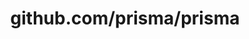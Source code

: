 ---
layout: post
title: github.com/prisma/prisma
categories: link
tags: [انگلیسی, گیت‌هاب, برنامه‌نویسی]
---